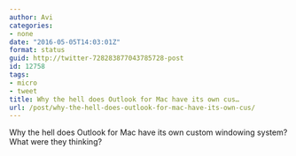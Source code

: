 ```yaml
---
author: Avi
categories:
- none
date: "2016-05-05T14:03:01Z"
format: status
guid: http://twitter-728283877043785728-post
id: 12758
tags:
- micro
- tweet
title: Why the hell does Outlook for Mac have its own cus…
url: /post/why-the-hell-does-outlook-for-mac-have-its-own-cus/
---
```

Why the hell does Outlook for Mac have its own custom windowing system? What were they thinking?